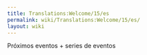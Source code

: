 ```yaml
---
title: Translations:Welcome/15/es
permalink: wiki/Translations:Welcome/15/es/
layout: wiki
---
```


Próximos eventos + series de eventos
